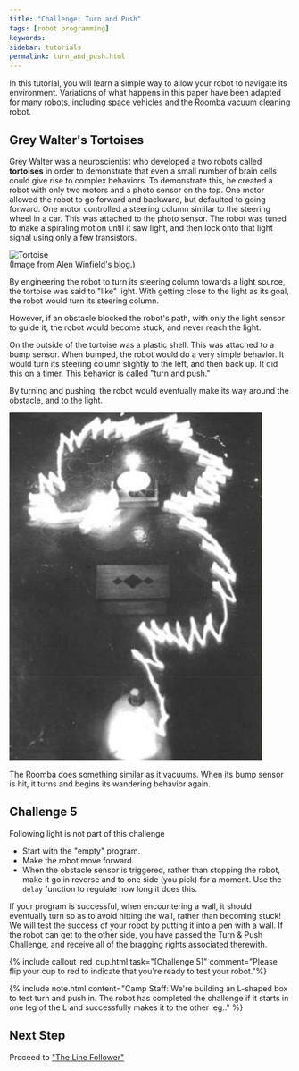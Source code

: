```yaml
---
title: "Challenge: Turn and Push"
tags: [robot programming]
keywords:
sidebar: tutorials
permalink: turn_and_push.html
---
```


In this tutorial, you will learn a simple way to allow your robot to navigate its environment. Variations of what happens in this paper have been adapted for many robots, including space vehicles and the Roomba vacuum cleaning robot.

## Grey Walter's Tortoises

Grey Walter was a neuroscientist who developed a two robots called <b>tortoises</b> in order to demonstrate that even a small number of brain cells could give rise to complex behaviors. To demonstrate this, he created a robot with only two motors and a photo sensor on the top. One motor allowed the robot to go forward and backward, but defaulted to going forward. One motor controlled a steering column similar to the steering wheel in a car. This was attached to the photo sensor. The robot was tuned to make a spiraling motion until it saw light, and then lock onto that light signal using only a few transistors.

![Tortoise](images/tortoise.JPG)
<br>
(Image from Alen Winfield's [blog](http://alanwinfield.blogspot.com/p/robotics-very-short-introduction.html).)

By engineering the robot to turn its steering column towards a light source, the tortoise was said to "like" light. With getting close to the light as its goal, the robot would turn its steering column.

However, if an obstacle blocked the robot's path, with only the light sensor to guide it, the robot would become stuck, and never reach the light.

On the outside of the tortoise was a plastic shell. This was attached to a bump sensor. When bumped, the robot would do a very simple behavior. It would turn its steering column slightly to the left, and then back up. It did this on a timer. This behavior is called "turn and push."

By turning and pushing, the robot would eventually make its way around the obstacle, and to the light.

![Tortoises](images/turn_and_push.png)

The Roomba does something similar as it vacuums. When its bump sensor is hit, it turns and begins its wandering behavior again.

## Challenge 5

Following light is not part of this challenge

- Start with the "empty" program.
- Make the robot move forward.
- When the obstacle sensor is triggered, rather than stopping the robot, make it go in reverse and to one side (you pick) for a moment. Use the `delay` function to regulate how long it does this.

If your program is successful, when encountering a wall, it should eventually turn so as to avoid hitting the wall, rather than becoming stuck! We will test the success of your robot by putting it into a pen with a wall. If the robot can get to the other side, you have passed the Turn & Push Challenge, and receive all of the bragging rights associated therewith.

{% include callout_red_cup.html task="[Challenge 5]" comment="Please flip your cup to red to indicate that you're ready to test your robot."%}

{% include note.html content="Camp Staff: We're building an L-shaped box to test turn and push in. The robot has completed the challenge if it starts in one leg of the L and successfully makes it to the other leg.." %}


## Next Step

Proceed to ["The Line Follower"](line_follower.html)
